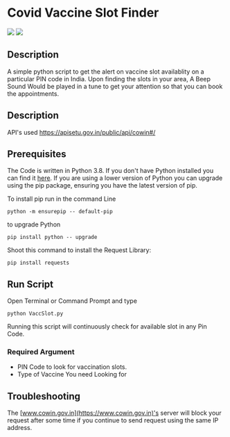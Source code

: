 # Covid Vaccine Slot Finder

![](https://forthebadge.com/images/badges/made-with-python.svg)
![](https://e4developer.com/wp-content/uploads/2018/01/spring-boot.png)


## Description
A simple python script to get the alert on vaccine slot availablity on a particular PIN code in India. Upon finding the slots in your area, A Beep Sound Would be played in a tune to get your attention so that you can book the appointments.

## Description
API's used https://apisetu.gov.in/public/api/cowin#/

## Prerequisites
The Code is written in Python 3.8. If you don't have Python installed you can find it [here](https://www.python.org/downloads/). If you are using a lower version of Python you can upgrade using the pip package, ensuring you have the latest version of pip. 

To install pip run in the command Line
```
python -m ensurepip -- default-pip 
``` 
to upgrade Python
```
pip install python -- upgrade
```
Shoot this command to install the Request Library:
```
pip install requests
```

## Run Script
Open Terminal or Command Prompt and type
```
python VaccSlot.py 
```
Running this script will continuously check for available slot in any Pin Code.

### Required Argument
 - PIN Code to look for vaccination slots.
 - Type of Vaccine You need Looking for

## Troubleshooting
The [www.cowin.gov.in](https://www.cowin.gov.in)'s server will block your request after some time if you continue to send request using the same IP address. 
